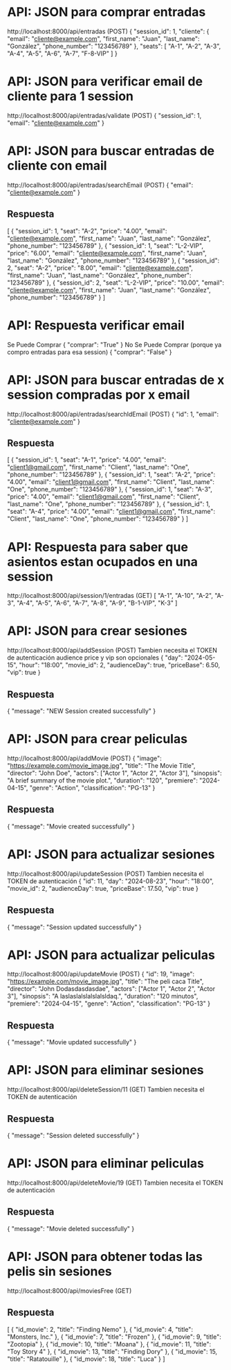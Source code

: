 # API: JSON para comprar entradas
http://localhost:8000/api/entradas (POST)
{
    "session_id": 1,
    "cliente": {
        "email": "cliente@example.com",
        "first_name": "Juan",
        "last_name": "González",
        "phone_number": "123456789"
    },
    "seats": [
        "A-1",
        "A-2",
        "A-3",
        "A-4",
        "A-5",
        "A-6",
        "A-7",
        "F-8-VIP"
    ]
}

# API: JSON para verificar email de cliente para 1 session
http://localhost:8000/api/entradas/validate (POST)
{
    "session_id": 1,
    "email": "cliente@example.com"
}

# API: JSON para buscar entradas de cliente con email 
http://localhost:8000/api/entradas/searchEmail (POST)
{
    "email": "cliente@example.com"
}

## Respuesta
[
  {
    "session_id": 1,
    "seat": "A-2",
    "price": "4.00",
    "email": "cliente@example.com",
    "first_name": "Juan",
    "last_name": "González",
    "phone_number": "123456789"
  },
  {
    "session_id": 1,
    "seat": "L-2-VIP",
    "price": "6.00",
    "email": "cliente@example.com",
    "first_name": "Juan",
    "last_name": "González",
    "phone_number": "123456789"
  },
  {
    "session_id": 2,
    "seat": "A-2",
    "price": "8.00",
    "email": "cliente@example.com",
    "first_name": "Juan",
    "last_name": "González",
    "phone_number": "123456789"
  },
  {
    "session_id": 2,
    "seat": "L-2-VIP",
    "price": "10.00",
    "email": "cliente@example.com",
    "first_name": "Juan",
    "last_name": "González",
    "phone_number": "123456789"
  }
]

# API: Respuesta verificar email
Se Puede Comprar
{
  "comprar": "True"
}
No Se Puede Comprar (porque ya compro entradas para esa session)
{
  "comprar": "False"
}

# API: JSON para buscar entradas de x session compradas por x email
http://localhost:8000/api/entradas/searchIdEmail (POST)
{
  "id": 1,
  "email": "cliente@example.com"
}

## Respuesta
[
  {
    "session_id": 1,
    "seat": "A-1",
    "price": "4.00",
    "email": "client1@gmail.com",
    "first_name": "Client",
    "last_name": "One",
    "phone_number": "123456789"
  },
  {
    "session_id": 1,
    "seat": "A-2",
    "price": "4.00",
    "email": "client1@gmail.com",
    "first_name": "Client",
    "last_name": "One",
    "phone_number": "123456789"
  },
  {
    "session_id": 1,
    "seat": "A-3",
    "price": "4.00",
    "email": "client1@gmail.com",
    "first_name": "Client",
    "last_name": "One",
    "phone_number": "123456789"
  },
  {
    "session_id": 1,
    "seat": "A-4",
    "price": "4.00",
    "email": "client1@gmail.com",
    "first_name": "Client",
    "last_name": "One",
    "phone_number": "123456789"
  }
]

# API: Respuesta para saber que asientos estan ocupados en una session 
http://localhost:8000/api/session/1/entradas (GET)
[
  "A-1",
  "A-10",
  "A-2",
  "A-3",
  "A-4",
  "A-5",
  "A-6",
  "A-7",
  "A-8",
  "A-9",
  "B-1-VIP",
  "K-3"
]

# API: JSON para crear sesiones 
http://localhost:8000/api/addSession (POST)
Tambien necesita el TOKEN de autenticación
audience price y vip son opcionales
{
    "day": "2024-05-15",
    "hour": "18:00",
    "movie_id": 2,
    "audienceDay": true,
    "priceBase": 6.50,
    "vip": true
}
## Respuesta
{
  "message": "NEW Session created successfully"
}

# API: JSON para crear peliculas
http://localhost:8000/api/addMovie (POST)
{
    "image": "https://example.com/movie_image.jpg",
    "title": "The Movie Title",
    "director": "John Doe",
    "actors": ["Actor 1", "Actor 2", "Actor 3"],
    "sinopsis": "A brief summary of the movie plot.",
    "duration": "120",
    "premiere": "2024-04-15",
    "genre": "Action",
    "classification": "PG-13"
}
## Respuesta
{
  "message": "Movie created successfully"
}

# API: JSON para actualizar sesiones
http://localhost:8000/api/updateSession (POST)
Tambien necesita el TOKEN de autenticación
{
    "id": 11,
    "day": "2024-08-23",
    "hour": "18:00",
    "movie_id": 2,
    "audienceDay": true,
    "priceBase": 17.50,
    "vip": true
}
## Respuesta
{
  "message": "Session updated successfully"
}

# API: JSON para actualizar peliculas
http://localhost:8000/api/updateMovie (POST)
{
    "id": 19,
    "image": "https://example.com/movie_image.jpg",
    "title": "The peli caca Title",
    "director": "John Dodasdasdasdae",
    "actors": ["Actor 1", "Actor 2", "Actor 3"],
    "sinopsis": "A laslaslalslalslalsldaq.",
    "duration": "120 minutos",
    "premiere": "2024-04-15",
    "genre": "Action",
    "classification": "PG-13"
}
## Respuesta
{
  "message": "Movie updated successfully"
}

# API: JSON para eliminar sesiones
http://localhost:8000/api/deleteSession/11 (GET)
Tambien necesita el TOKEN de autenticación
## Respuesta
{
  "message": "Session deleted successfully"
}

# API: JSON para eliminar peliculas
http://localhost:8000/api/deleteMovie/19 (GET)
Tambien necesita el TOKEN de autenticación
## Respuesta
{
  "message": "Movie deleted successfully"
}

# API: JSON para obtener todas las pelis sin sesiones
http://localhost:8000/api/moviesFree (GET)
## Respuesta
[
  {
    "id_movie": 2,
    "title": "Finding Nemo"
  },
  {
    "id_movie": 4,
    "title": "Monsters, Inc."
  },
  {
    "id_movie": 7,
    "title": "Frozen"
  },
  {
    "id_movie": 9,
    "title": "Zootopia"
  },
  {
    "id_movie": 10,
    "title": "Moana"
  },
  {
    "id_movie": 11,
    "title": "Toy Story 4"
  },
  {
    "id_movie": 13,
    "title": "Finding Dory"
  },
  {
    "id_movie": 15,
    "title": "Ratatouille"
  },
  {
    "id_movie": 18,
    "title": "Luca"
  }
]